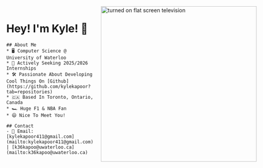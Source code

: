 <div style="display: flex; align-items: center; justify-content: space-between;">
  <div>
    <h1>Hey! I'm Kyle! 👋</h1>

    ## About Me
    * 🖥 Computer Science @ University of Waterloo
    * 🚀 Actively Seeking 2025/2026 Internships
    * 🛠 Passionate About Developing Cool Things On [Github](https://github.com/kylekapoor?tab=repositories)
    * 🇨🇦 Based In Toronto, Ontario, Canada
    * 🏎 Huge F1 & NBA Fan
    * 😄 Nice To Meet You!

    ## Contact
    - 📧 Email: [kylekapoor411@gmail.com](mailto:kylekapoor411@gmail.com) | [k36kapoo@uwaterloo.ca](mailto:k36kapoo@uwaterloo.ca)
  </div>

  <img src="https://images.unsplash.com/photo-1503437313881-503a91226402?q=80&w=2832&auto=format&fit=crop&ixlib=rb-4.0.3&ixid=M3wxMjA3fDB8MHxwaG90by1wYWdlfHx8fGVufDB8fHx8fA%3D%3D" width="410" alt="turned on flat screen television" style="float: right; margin-left: 20px;" />
</div>
